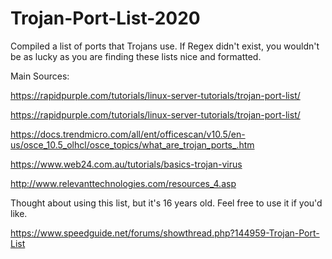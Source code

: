 # Trojan-Port-List-2020
Compiled a list of ports that Trojans use. If Regex didn't exist, you wouldn't be as lucky as you are finding these lists nice and formatted.

Main Sources: 

https://rapidpurple.com/tutorials/linux-server-tutorials/trojan-port-list/

https://rapidpurple.com/tutorials/linux-server-tutorials/trojan-port-list/

https://docs.trendmicro.com/all/ent/officescan/v10.5/en-us/osce_10.5_olhcl/osce_topics/what_are_trojan_ports_.htm

https://www.web24.com.au/tutorials/basics-trojan-virus

http://www.relevanttechnologies.com/resources_4.asp


Thought about using this list, but it's 16 years old. Feel free to use it if you'd like.

https://www.speedguide.net/forums/showthread.php?144959-Trojan-Port-List



